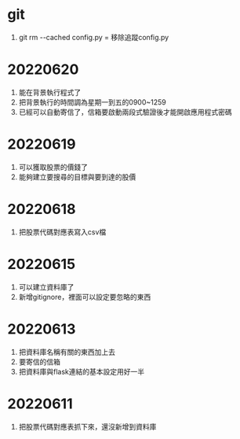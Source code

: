 # git
1. git rm --cached config.py = 移除追蹤config.py

# 20220620
1. 能在背景執行程式了
2. 把背景執行的時間調為星期一到五的0900~1259
3. 已經可以自動寄信了，信箱要啟動兩段式驗證後才能開啟應用程式密碼

# 20220619
1. 可以獲取股票的價錢了
2. 能夠建立要搜尋的目標與要到達的股價

# 20220618
1. 把股票代碼對應表寫入csv檔

# 20220615
1. 可以建立資料庫了
2. 新增gitignore，裡面可以設定要忽略的東西

# 20220613 
1. 把資料庫名稱有關的東西加上去
2. 要寄信的信箱
3. 把資料庫與flask連結的基本設定用好一半

# 20220611 
1. 把股票代碼對應表抓下來，還沒新增到資料庫